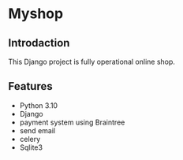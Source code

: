 # Myshop
## Introdaction
This Django project is fully operational online shop.
## Features
- Python 3.10
- Django
- payment system using Braintree
- send email
- celery
- Sqlite3
